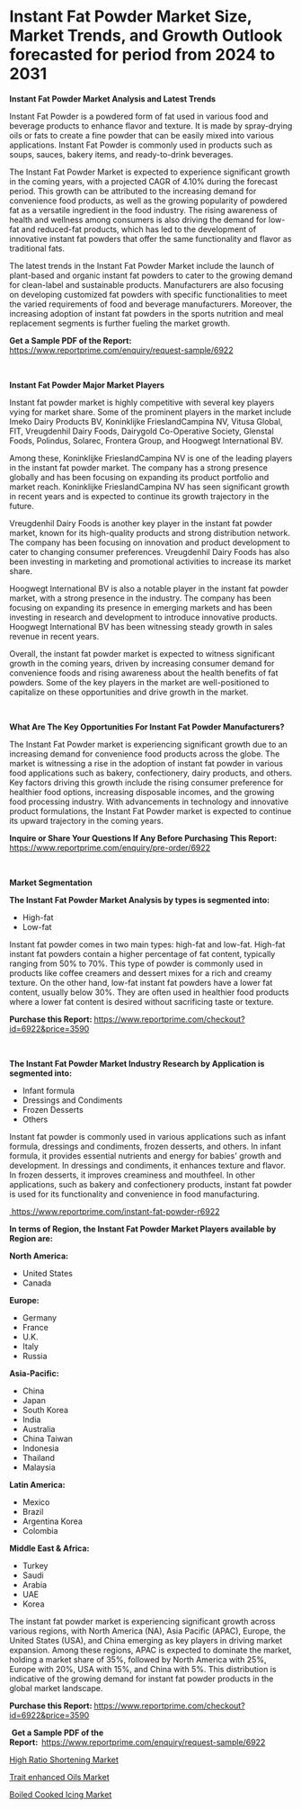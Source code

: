 <p><h1>Instant Fat Powder Market Size, Market Trends, and Growth Outlook forecasted for period from 2024 to 2031</h1></p><p><strong>Instant Fat Powder Market Analysis and Latest Trends</strong></p>
<p><p>Instant Fat Powder is a powdered form of fat used in various food and beverage products to enhance flavor and texture. It is made by spray-drying oils or fats to create a fine powder that can be easily mixed into various applications. Instant Fat Powder is commonly used in products such as soups, sauces, bakery items, and ready-to-drink beverages.</p><p>The Instant Fat Powder Market is expected to experience significant growth in the coming years, with a projected CAGR of 4.10% during the forecast period. This growth can be attributed to the increasing demand for convenience food products, as well as the growing popularity of powdered fat as a versatile ingredient in the food industry. The rising awareness of health and wellness among consumers is also driving the demand for low-fat and reduced-fat products, which has led to the development of innovative instant fat powders that offer the same functionality and flavor as traditional fats.</p><p>The latest trends in the Instant Fat Powder Market include the launch of plant-based and organic instant fat powders to cater to the growing demand for clean-label and sustainable products. Manufacturers are also focusing on developing customized fat powders with specific functionalities to meet the varied requirements of food and beverage manufacturers. Moreover, the increasing adoption of instant fat powders in the sports nutrition and meal replacement segments is further fueling the market growth.</p></p>
<p><strong>Get a Sample PDF of the Report:&nbsp;</strong> <a href="https://www.reportprime.com/enquiry/request-sample/6922">https://www.reportprime.com/enquiry/request-sample/6922</a></p>
<p>&nbsp;</p>
<p><strong>Instant Fat Powder Major Market Players</strong></p>
<p><p>Instant fat powder market is highly competitive with several key players vying for market share. Some of the prominent players in the market include Imeko Dairy Products BV, Koninklijke FrieslandCampina NV, Vitusa Global, FIT, Vreugdenhil Dairy Foods, Dairygold Co-Operative Society, Glenstal Foods, Polindus, Solarec, Frontera Group, and Hoogwegt International BV.</p><p>Among these, Koninklijke FrieslandCampina NV is one of the leading players in the instant fat powder market. The company has a strong presence globally and has been focusing on expanding its product portfolio and market reach. Koninklijke FrieslandCampina NV has seen significant growth in recent years and is expected to continue its growth trajectory in the future.</p><p>Vreugdenhil Dairy Foods is another key player in the instant fat powder market, known for its high-quality products and strong distribution network. The company has been focusing on innovation and product development to cater to changing consumer preferences. Vreugdenhil Dairy Foods has also been investing in marketing and promotional activities to increase its market share.</p><p>Hoogwegt International BV is also a notable player in the instant fat powder market, with a strong presence in the industry. The company has been focusing on expanding its presence in emerging markets and has been investing in research and development to introduce innovative products. Hoogwegt International BV has been witnessing steady growth in sales revenue in recent years.</p><p>Overall, the instant fat powder market is expected to witness significant growth in the coming years, driven by increasing consumer demand for convenience foods and rising awareness about the health benefits of fat powders. Some of the key players in the market are well-positioned to capitalize on these opportunities and drive growth in the market.</p></p>
<p>&nbsp;</p>
<p><strong>What Are The Key Opportunities For Instant Fat Powder Manufacturers?</strong></p>
<p><p>The Instant Fat Powder market is experiencing significant growth due to an increasing demand for convenience food products across the globe. The market is witnessing a rise in the adoption of instant fat powder in various food applications such as bakery, confectionery, dairy products, and others. Key factors driving this growth include the rising consumer preference for healthier food options, increasing disposable incomes, and the growing food processing industry. With advancements in technology and innovative product formulations, the Instant Fat Powder market is expected to continue its upward trajectory in the coming years.</p></p>
<p><strong>Inquire or Share Your Questions If Any Before Purchasing This Report:</strong> <a href="https://www.reportprime.com/enquiry/pre-order/6922">https://www.reportprime.com/enquiry/pre-order/6922</a></p>
<p>&nbsp;</p>
<p><strong>Market Segmentation</strong></p>
<p><strong>The Instant Fat Powder Market Analysis by types is segmented into:</strong></p>
<p><ul><li>High-fat</li><li>Low-fat</li></ul></p>
<p><p>Instant fat powder comes in two main types: high-fat and low-fat. High-fat instant fat powders contain a higher percentage of fat content, typically ranging from 50% to 70%. This type of powder is commonly used in products like coffee creamers and dessert mixes for a rich and creamy texture. On the other hand, low-fat instant fat powders have a lower fat content, usually below 30%. They are often used in healthier food products where a lower fat content is desired without sacrificing taste or texture.</p></p>
<p><strong>Purchase this Report:&nbsp;</strong><a href="https://www.reportprime.com/checkout?id=6922&price=3590">https://www.reportprime.com/checkout?id=6922&price=3590</a></p>
<p>&nbsp;</p>
<p><strong>The Instant Fat Powder Market Industry Research by Application is segmented into:</strong></p>
<p><ul><li>Infant formula</li><li>Dressings and Condiments</li><li>Frozen Desserts</li><li>Others</li></ul></p>
<p><p>Instant fat powder is commonly used in various applications such as infant formula, dressings and condiments, frozen desserts, and others. In infant formula, it provides essential nutrients and energy for babies' growth and development. In dressings and condiments, it enhances texture and flavor. In frozen desserts, it improves creaminess and mouthfeel. In other applications, such as bakery and confectionery products, instant fat powder is used for its functionality and convenience in food manufacturing.</p></p>
<p><a href="https://www.reportprime.com/instant-fat-powder-r6922">&nbsp;https://www.reportprime.com/instant-fat-powder-r6922</a></p>
<p><strong>In terms of Region, the Instant Fat Powder Market Players available by Region are:</strong></p>
<p>
    <p> <strong> North America: </strong>
        <ul>
            <li>United States</li>
            <li>Canada</li>
        </ul>
        </p> 
    <p> <strong> Europe: </strong>
        <ul>
            <li>Germany</li>
            <li>France</li>
            <li>U.K.</li>
            <li>Italy</li>
            <li>Russia</li>
        </ul>
        </p> 
    <p> <strong> Asia-Pacific: </strong>
        <ul>
            <li>China</li>
            <li>Japan</li>
            <li>South Korea</li>
            <li>India</li>
            <li>Australia</li>
            <li>China Taiwan</li>
            <li>Indonesia</li>
            <li>Thailand</li>
            <li>Malaysia</li>
        </ul>
        </p> 
    <p> <strong> Latin America: </strong>
        <ul>
            <li>Mexico</li>
            <li>Brazil</li>
            <li>Argentina Korea</li>
            <li>Colombia</li>
        </ul>
        </p> 
    <p> <strong> Middle East & Africa: </strong>
        <ul>
            <li>Turkey</li>
            <li>Saudi</li>
            <li>Arabia</li>
            <li>UAE</li>
            <li>Korea</li>
        </ul>
    </p>
    </p>
<p><p>The instant fat powder market is experiencing significant growth across various regions, with North America (NA), Asia Pacific (APAC), Europe, the United States (USA), and China emerging as key players in driving market expansion. Among these regions, APAC is expected to dominate the market, holding a market share of 35%, followed by North America with 25%, Europe with 20%, USA with 15%, and China with 5%. This distribution is indicative of the growing demand for instant fat powder products in the global market landscape.</p></p>
<p><strong>Purchase this Report: </strong><a href="https://www.reportprime.com/checkout?id=6922&price=3590">https://www.reportprime.com/checkout?id=6922&price=3590</a></p>
<p>&nbsp;<strong>Get a Sample PDF of the Report:&nbsp;&nbsp;</strong><a href="https://www.reportprime.com/enquiry/request-sample/6922">https://www.reportprime.com/enquiry/request-sample/6922</a></p>
<p><strong></strong></p>
<p><p><a href="https://github.com/mdinislamsheik/Market-Research-Report-List-1/blob/main/high-ratio-shortening-market.md">High Ratio Shortening Market</a></p><p><a href="https://github.com/hzxpgedq27/Market-Research-Report-List-1/blob/main/trait-enhanced-oils-market.md">Trait enhanced Oils Market</a></p><p><a href="https://github.com/NorbertYates/Market-Research-Report-List-6/blob/main/boiled-cooked-icing-market.md">Boiled Cooked Icing Market</a></p></p>